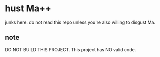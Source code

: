 # hust Ma++

junks here. do not read this repo unless you're also willing to disgust Ma.

## note

DO NOT BUILD THIS PROJECT. This project has NO valid code.
